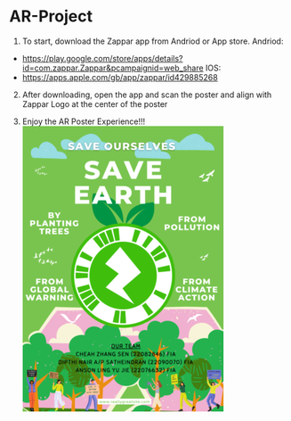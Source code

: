 # AR-Project

1) To start, download the Zappar app from Andriod or App store.
Andriod:
- https://play.google.com/store/apps/details?id=com.zappar.Zappar&pcampaignid=web_share
IOS:
- https://apps.apple.com/gb/app/zappar/id429885268

2) After downloading, open the app and scan the poster and align with Zappar Logo at the center of the poster
  
3) Enjoy the AR Poster Experience!!!
![Zappar Poster](img.png)


